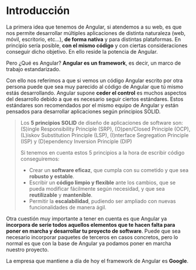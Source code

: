 # Introducción

La primera idea que tenemos de Angular, si atendemos a su web, es que nos permite desarrollar múltiples aplicaciones de distinta naturaleza (web, móvil, escritorio, etc...), **de forma nativa** y para distintas plataformas. En principio sería posible, **con el mismo código** y con ciertas consideraciones conseguir dicho objetivo. En ello reside la potencia de Angular.

Pero ¿Qué es Angular? **Angular es un framework**, es decir, un marco de trabajo estandarizado.

Con ello nos referimos a que si vemos un código Angular escrito por otra persona puede que sea muy parecido al código de Angular que tú mismo estás desarrollando. Angular supone **ceder el control** es muchos aspectos del desarrollo debido a que es necesario seguir ciertos estándares. Estos estándares son recomendados por el mismo equipo de Angular y están pensados para desarrollar aplicaciones según principios SOLID.

> Los **5 principios SOLID** de diseño de aplicaciones de software son: (S)ingle Responsibility Principle (SRP), (O)pen/Closed Principle (OCP), (L)iskov Substitution Principle (LSP), (I)nterface Segregation Principle (ISP) y (D)ependency Inversion Principle (DIP)
>
> Si tenemos en cuenta estos 5 principios a la hora de escribir código conseguiremos:
>
> - Crear un **software eficaz**, que cumpla con su cometido y que sea **robusto y estable**.
> - Escribir un **código limpio y flexible** ante los cambios, que se pueda modificar fácilmente según necesidad, y que sea **reutilizable** y **mantenible**.
> - Permitir la **escalabilidad**, pudiendo ser ampliado con nuevas funcionalidades de manera ágil.

Otra cuestión muy importante a tener en cuenta es que Angular ya **incorpora de serie todos aquellos elementos que te hacen falta para poner en marcha y desarrollar tu proyecto de software**. Puede que sea necesario incorporar paquetes de terceros en casos concretos, pero lo normal es que con la base de Angular ya podamos poner en marcha nuestro proyecto.

La empresa que mantiene a día de hoy el framework de Angular es **Google**.
